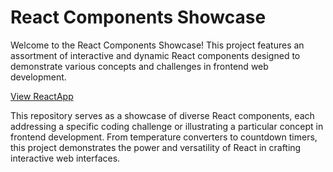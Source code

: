 # React Components Showcase

Welcome to the React Components Showcase! This project features an assortment of interactive and dynamic React components designed to demonstrate various concepts and challenges in frontend web development.

[View ReactApp](https://Chrysidoidea.github.io/ElementaryReactExercisesHub)


This repository serves as a showcase of diverse React components, each addressing a specific coding challenge or illustrating a particular concept in frontend development. From temperature converters to countdown timers, this project demonstrates the power and versatility of React in crafting interactive web interfaces.

